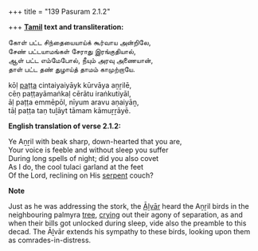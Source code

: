 +++
title = "139 Pasuram 2.1.2"

+++
**[Tamil](/definition/tamil#history "show Tamil definitions") text and transliteration:**

கோள் பட்ட சிந்தையையாய்க் கூர்வாய அன்றிலே,  
சேண் பட்டயாமங்கள் சேராது இரங்குதியால்,  
ஆள் பட்ட எம்மேபோல், நீயும் அரவு அணையான்,  
தாள் பட்ட தண் துழாய்த் தாமம் காமுற்றாயே.

kōḷ [paṭṭa](/definition/patta#history "show paṭṭa definitions") cintaiyaiyāyk kūrvāya aṉṟilē,  
cēṇ paṭṭayāmaṅkaḷ cērātu iraṅkutiyāl,  
āḷ paṭṭa emmēpōl, nīyum aravu aṇaiyāṉ,  
tāḷ paṭṭa taṇ tuḻāyt tāmam kāmuṟṟāyē.

**English translation of verse 2.1.2:**

Ye Aṉṟil with beak sharp, down-hearted that you are,  
Your voice is feeble and without sleep you suffer  
During long spells of night; did you also covet  
As I do, the cool tulaci garland at the feet  
Of the Lord, reclining on His [serpent](/definition/serpent#history "show serpent definitions") couch?

**Note**

Just as he was addressing the stork, the [Āḻvār](/definition/aḻvar#vaishnavism "show Āḻvār definitions") heard the Aṉṟil birds in the neighbouring palmyra [tree](/definition/tree#history "show tree definitions"), [crying](/definition/crying#history "show crying definitions") out their agony of separation, as and when their bills got unlocked during sleep, vide also the preamble to this decad. The Āḻvār extends his sympathy to these birds, looking upon them as comrades-in-distress.


